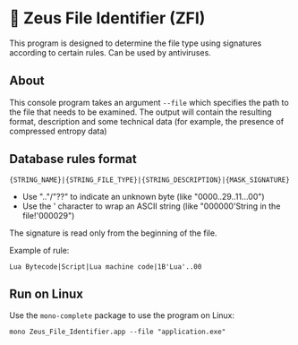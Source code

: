 # 🔮 Zeus File Identifier (ZFI)
This program is designed to determine the file type using signatures according to certain rules. Can be used by antiviruses.

## About
This console program takes an argument `--file` which specifies the path to the file that needs to be examined. The output will contain the resulting format, description and some technical data (for example, the presence of compressed entropy data)

## Database rules format
```
{STRING_NAME}|{STRING_FILE_TYPE}|{STRING_DESCRIPTION}|{MASK_SIGNATURE}
```
 * Use ".."/"??" to indicate an unknown byte (like "0000..29..11...00")
 * Use the ' character to wrap an ASCII string (like "000000'String in the file!'000029")

The signature is read only from the beginning of the file.

Example of rule:
```
Lua Bytecode|Script|Lua machine code|1B'Lua'..00
```

## Run on Linux
Use the `mono-complete` package to use the program on Linux:
```
mono Zeus_File_Identifier.app --file "application.exe"
```
